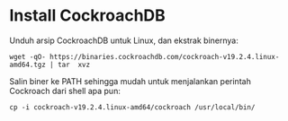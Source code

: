 # Install CockroachDB

Unduh arsip CockroachDB untuk Linux, dan ekstrak binernya:

    wget -qO- https://binaries.cockroachdb.com/cockroach-v19.2.4.linux-amd64.tgz | tar  xvz

Salin biner ke PATH sehingga mudah untuk menjalankan perintah Cockroach dari shell apa pun:

    cp -i cockroach-v19.2.4.linux-amd64/cockroach /usr/local/bin/

